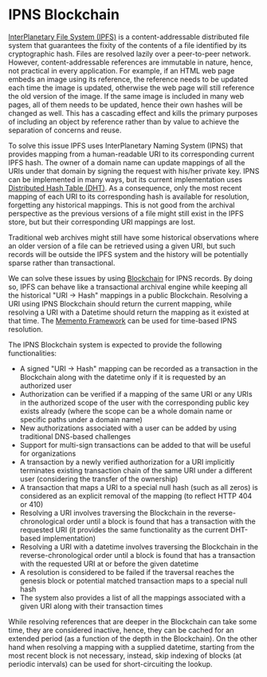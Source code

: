 # IPNS Blockchain

[InterPlanetary File System (IPFS)](https://ipfs.io/) is a content-addressable distributed file system that guarantees the fixity of the contents of a file identified by its cryptographic hash.
Files are resolved lazily over a peer-to-peer network.
However, content-addressable references are immutable in nature, hence, not practical in every application.
For example, if an HTML web page embeds an image using its reference, the reference needs to be updated each time the image is updated, otherwise the web page will still reference the old version of the image.
If the same image is included in many web pages, all of them needs to be updated, hence their own hashes will be changed as well.
This has a cascading effect and kills the primary purposes of including an object by reference rather than by value to achieve the separation of concerns and reuse.

To solve this issue IPFS uses InterPlanetary Naming System (IPNS) that provides mapping from a human-readable URI to its corresponding current IPFS hash.
The owner of a domain name can update mappings of all the URIs under that domain by signing the request with his/her private key.
IPNS can be implemented in many ways, but its current implementation uses [Distributed Hash Table (DHT)](https://en.wikipedia.org/wiki/Distributed_hash_table).
As a consequence, only the most recent mapping of each URI to its corresponding hash is available for resolution, forgetting any historical mappings.
This is not good from the archival perspective as the previous versions of a file might still exist in the IPFS store, but but their corresponding URI mappings are lost.

Traditional web archives might still have some historical observations where an older version of a file can be retrieved using a given URI, but such records will be outside the IPFS system and the history will be potentially sparse rather than transactional.

We can solve these issues by using [Blockchain](https://en.wikipedia.org/wiki/Blockchain) for IPNS records.
By doing so, IPFS can behave like a transactional archival engine while keeping all the historical "URI -> Hash" mappings in a public Blockchain.
Resolving a URI using IPNS Blockchain should return the current mapping, while resolving a URI with a Datetime should return the mapping as it existed at that time.
The [Memento Framework](https://tools.ietf.org/html/rfc7089) can be used for time-based IPNS resolution.

The IPNS Blockchain system is expected to provide the following functionalities:

* A signed "URI -> Hash" mapping can be recorded as a transaction in the Blockchain along with the datetime only if it is requested by an authorized user
* Authorization can be verified if a mapping of the same URI or any URIs in the authorized scope of the user with the corresponding public key exists already (where the scope can be a whole domain name or specific paths under a domain name)
* New authorizations associated with a user can be added by using traditional DNS-based challenges
* Support for multi-sign transactions can be added to that will be useful for organizations
* A transaction by a newly verified authorization for a URI implicitly terminates existing transaction chain of the same URI under a different user (considering the transfer of the ownership)
* A transaction that maps a URI to a special null hash (such as all zeros) is considered as an explicit removal of the mapping (to reflect HTTP 404 or 410)
* Resolving a URI involves traversing the Blockchain in the reverse-chronological order until a block is found that has a transaction with the requested URI (it provides the same functionality as the current DHT-based implementation)
* Resolving a URI with a datetime involves traversing the Blockchain in the reverse-chronological order until a block is found that has a transaction with the requested URI at or before the given datetime
* A resolution is considered to be failed if the traversal reaches the genesis block or potential matched transaction maps to a special null hash
* The system also provides a list of all the mappings associated with a given URI along with their transaction times

While resolving references that are deeper in the Blockchain can take some time, they are considered inactive, hence, they can be cached for an extended period (as a function of the depth in the Blockchain).
On the other hand when resolving a mapping with a supplied datetime, starting from the most recent block is not necessary, instead, skip indexing of blocks (at periodic intervals) can be used for short-circuiting the lookup.
